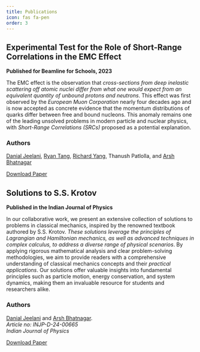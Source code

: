 ```yaml
---
title: Publications
icon: fas fa-pen
order: 3
---
```


## Experimental Test for the Role of Short-Range Correlations in the EMC Effect
**Published for Beamline for Schools, 2023**

The EMC effect is the observation that *cross-sections from deep inelastic scattering off atomic nuclei differ from what one would expect from an equivalent quantity of unbound protons and neutrons*. This effect was first observed by the *European Muon Corporation* nearly four decades ago and is now accepted as concrete evidence that the momentum distributions of quarks differ between free and bound nucleons. This anomaly remains one of the leading unsolved problems in modern particle and nuclear physics, with *Short-Range Correlations (SRCs)* proposed as a potential explanation.

### Authors
[Danial Jeelani](https://diplomaticfellow.github.io/), [Ryan Tang](https://turtlely.github.io/), [Richard Yang](https://riyang25.github.io/), Thanush Patlolla, and [Arsh Bhatnagar](https://www.linkedin.com/in/arsh-bhatnagar-3b15902a4/)

[Download Paper](https://drive.google.com/file/d/1ZziqIRI0o_fC8y5aXrR0Yi5YmBUHphmU/view?usp=sharing)

## Solutions to S.S. Krotov
**Published in the Indian Journal of Physics**

In our collaborative work, we present an extensive collection of solutions to problems in classical mechanics, inspired by the renowned textbook authored by S.S. Krotov. *These solutions leverage the principles of Lagrangian and Hamiltonian mechanics, as well as advanced techniques in complex calculus, to address a diverse range of physical scenarios*. By applying rigorous mathematical analysis and clear problem-solving methodologies, we aim to provide readers with a comprehensive understanding of classical mechanics concepts and their *practical applications*. Our solutions offer valuable insights into fundamental principles such as particle motion, energy conservation, and system dynamics, making them an invaluable resource for students and researchers alike.

### Authors
[Danial Jeelani](https://diplomaticfellow.github.io/) and [Arsh Bhatnagar](https://www.linkedin.com/in/arsh-bhatnagar-3b15902a4/).  
*Article no: INJP-D-24-00665*  
*Indian Journal of Physics*

[Download Paper](https://drive.google.com/file/d/1yjoO2tsZKxkEUoBMCIDsUNKDpr8LKv76/view?usp=sharing)


